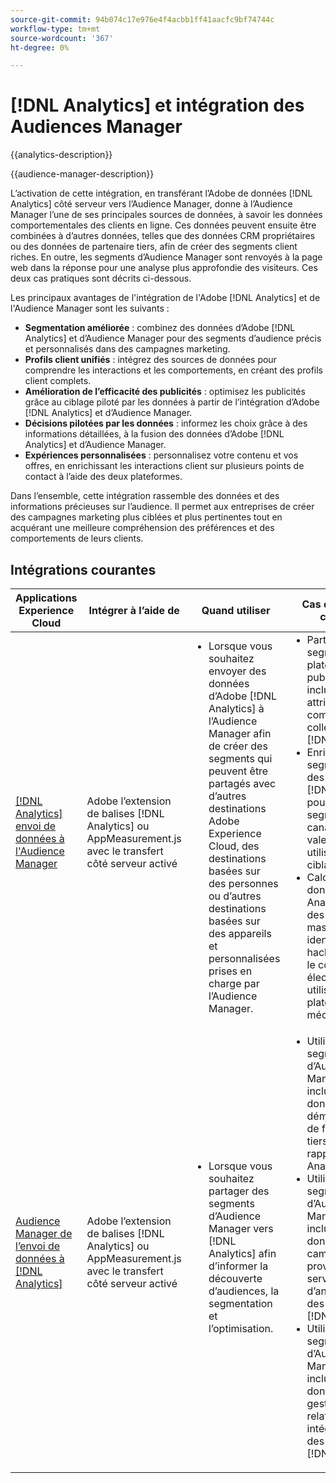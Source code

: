 ```yaml
---
source-git-commit: 94b074c17e976e4f4acbb1ff41aacfc9bf74744c
workflow-type: tm+mt
source-wordcount: '367'
ht-degree: 0%

---
```



# [!DNL Analytics] et intégration des Audiences Manager

{{analytics-description}}

{{audience-manager-description}}

L’activation de cette intégration, en transférant l’Adobe de données [!DNL Analytics] côté serveur vers l’Audience Manager, donne à l’Audience Manager l’une de ses principales sources de données, à savoir les données comportementales des clients en ligne. Ces données peuvent ensuite être combinées à d’autres données, telles que des données CRM propriétaires ou des données de partenaire tiers, afin de créer des segments client riches. En outre, les segments d’Audience Manager sont renvoyés à la page web dans la réponse pour une analyse plus approfondie des visiteurs. Ces deux cas pratiques sont décrits ci-dessous.

Les principaux avantages de l&#39;intégration de l&#39;Adobe [!DNL Analytics] et de l&#39;Audience Manager sont les suivants :

+ **Segmentation améliorée** : combinez des données d’Adobe [!DNL Analytics] et d’Audience Manager pour des segments d’audience précis et personnalisés dans des campagnes marketing.
+ **Profils client unifiés** : intégrez des sources de données pour comprendre les interactions et les comportements, en créant des profils client complets.
+ **Amélioration de l’efficacité des publicités** : optimisez les publicités grâce au ciblage piloté par les données à partir de l’intégration d’Adobe [!DNL Analytics] et d’Audience Manager.
+ **Décisions pilotées par les données** : informez les choix grâce à des informations détaillées, à la fusion des données d’Adobe [!DNL Analytics] et d’Audience Manager.
+ **Expériences personnalisées** : personnalisez votre contenu et vos offres, en enrichissant les interactions client sur plusieurs points de contact à l’aide des deux plateformes.

Dans l’ensemble, cette intégration rassemble des données et des informations précieuses sur l’audience. Il permet aux entreprises de créer des campagnes marketing plus ciblées et plus pertinentes tout en acquérant une meilleure compréhension des préférences et des comportements de leurs clients.

## Intégrations courantes

<table>
    <thead>
        <tr>
            <th>Applications Experience Cloud</th>
            <th>Intégrer à l’aide de</th>
            <th>Quand utiliser</th>
            <th>Cas d'utilisation courants</th>
        </tr>
    </thead>
    <tbody>
        <tr>
            <td>
                <a href="/docs/analytics-learn/tutorials/integrations/audience-manager/enable-server-side-forwarding-in-adobe-launch.html" target="_blank" rel="noreferrer">[!DNL Analytics] envoi de données à l'Audience Manager</a>
            </td>
            <td>Adobe l’extension de balises [!DNL Analytics] ou AppMeasurement.js avec le transfert côté serveur activé</td>
            <td>
                <ul style="margin-top: 0;">
                    <li>Lorsque vous souhaitez envoyer des données d’Adobe [!DNL Analytics] à l’Audience Manager afin de créer des segments qui peuvent être partagés avec d’autres destinations Adobe Experience Cloud, des destinations basées sur des personnes ou d’autres destinations basées sur des appareils et personnalisées prises en charge par l’Audience Manager.</li>
                </ul>
            </td>
            <td>
                <ul style="margin-top: 0;">
                    <li>Partagez des segments sur des plateformes publicitaires qui incluent des attributs comportementaux collectés dans [!DNL Analytics].</li>
                    <li>Enrichissez les segments avec des données [!DNL Analytics] pour créer des segments cross-canal à forte valeur ajoutée à utiliser dans le ciblage sur site.</li>
                    <li>Calculez les données de [!DNL Analytics] vers des segments masqués sur des identifiants hachés, tels que le courrier électronique, à utiliser dans les plateformes de médias sociaux.</li>
                </ul>
            </td>
        </tr>        
        <tr>
            <td>
                <a href="https://experienceleague.adobe.com/docs/analytics/integration/audience-analytics/mc-audiences-aam.html" target="_blank" rel="noreferrer">Audience Manager de l’envoi de données à [!DNL Analytics]</a>
            </td>
            <td>Adobe l’extension de balises [!DNL Analytics] ou AppMeasurement.js avec le transfert côté serveur activé</td>
            <td>
                <ul style="margin-top: 0;">
                    <li>Lorsque vous souhaitez partager des segments d’Audience Manager vers [!DNL Analytics] afin d’informer la découverte d’audiences, la segmentation et l’optimisation.</li>
                </ul>
            </td>
            <td>
                <ul style="margin-top: 0;">
                    <li>Utilisez des segments d’Audience Manager qui incluent des données démographiques de fournisseurs tiers dans les rapports [!DNL Analytics].</li>
                    <li>Utilisez des segments d’Audience Manager qui incluent des données de campagne provenant de serveurs d’annonces dans des rapports [!DNL Analytics].</li>
                    <li>Utilisez des segments d’Audience Manager qui incluent des données de gestion de la relation client intégrées dans des rapports [!DNL Analytics].</li>
                </ul>
            </td>
        </tr>
    </tbody>
</table>
